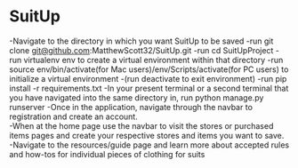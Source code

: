 # SuitUp
-Navigate to the directory in which you want SuitUp to be saved
-run git clone git@github.com:MatthewScott32/SuitUp.git
-run cd SuitUpProject
-run virtualenv env to create a virtual environment within that directory
-run source env/bin/activate(for Mac users)/env/Scripts/activate(for PC users) to initialize a virtual environment
-(run deactivate to exit environment)
-run pip install -r requirements.txt
-In your present terminal or a second terminal that you have navigated into the same directory in, run python manage.py runserver
-Once in the application, navigate through the navbar to registration and create an account.  
-When at the home page use the navbar to visit the stores or purchased items pages and create your respective stores and items you want to save.
-Navigate to the resources/guide page and learn more about accepted rules and how-tos for individual pieces of clothing for suits 